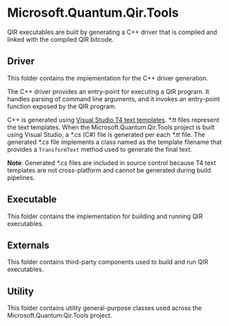 # Microsoft.Quantum.Qir.Tools

QIR executables are built by generating a C++ driver that is compiled and linked with the compiled QIR bitcode.

## Driver

This folder contains the implementation for the C++ driver generation.

The C++ driver provides an entry-point for executing a QIR program. It handles parsing of command line arguments, and it invokes an entry-point function exposed by the QIR program.

C++ is generated using [Visual Studio T4 text templates](https://docs.microsoft.com/en-us/visualstudio/modeling/code-generation-and-t4-text-templates?view=vs-2019). *\*.tt* files represent the text templates. When the Microsoft.Quantum.Qir.Tools project is built using Visual Studio, a *\*.cs* (C\#) file is generated per each *\*.tt* file. The generated *\*.cs* file implements a class named as the template filename that provides a `TransformText` method used to generate the final text.

**Note**: Generated *\*.cs* files are included in source control because T4 text templates are not cross-platform and cannot be generated during build pipelines.

## Executable

This folder contains the implementation for building and running QIR executables.

## Externals

This folder contains third-party components used to build and run QIR executables.

## Utility

This folder contains utility general-purpose classes used across the Microsoft.Quantum.Qir.Tools project.
